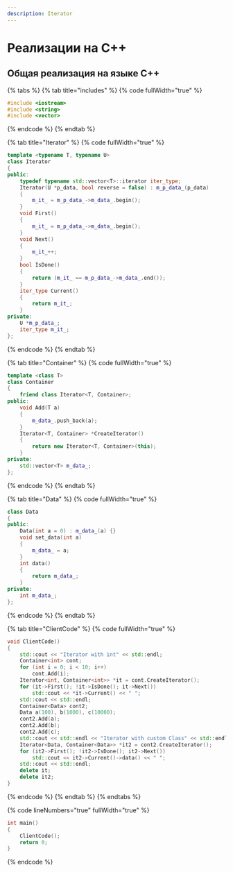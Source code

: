 ```yaml
---
description: Iterator
---
```


# Реализации на С++

## Общая реализация на языке С++

{% tabs %}
{% tab title="includes" %}
{% code fullWidth="true" %}
```cpp
#include <iostream>
#include <string>
#include <vector>
```
{% endcode %}
{% endtab %}

{% tab title="Iterator" %}
{% code fullWidth="true" %}
```cpp
template <typename T, typename U>
class Iterator 
{
public:
    typedef typename std::vector<T>::iterator iter_type;
    Iterator(U *p_data, bool reverse = false) : m_p_data_(p_data) 
    {
        m_it_ = m_p_data_->m_data_.begin();
    }
    void First() 
    {
        m_it_ = m_p_data_->m_data_.begin();
    }
    void Next() 
    {
        m_it_++;
    }
    bool IsDone() 
    {
        return (m_it_ == m_p_data_->m_data_.end());
    }
    iter_type Current() 
    {
        return m_it_;
    }
private:
    U *m_p_data_;
    iter_type m_it_;
};
```
{% endcode %}
{% endtab %}

{% tab title="Container" %}
{% code fullWidth="true" %}
```cpp
template <class T>
class Container 
{
    friend class Iterator<T, Container>;
public:
    void Add(T a) 
    {
        m_data_.push_back(a);
    }
    Iterator<T, Container> *CreateIterator() 
    {
        return new Iterator<T, Container>(this);
    }
private:
    std::vector<T> m_data_;
};
```
{% endcode %}
{% endtab %}

{% tab title="Data" %}
{% code fullWidth="true" %}
```cpp
class Data 
{
public:
    Data(int a = 0) : m_data_(a) {}
    void set_data(int a) 
    {
        m_data_ = a;
    }
    int data() 
    {
        return m_data_;
    }
private:
    int m_data_;
};
```
{% endcode %}
{% endtab %}

{% tab title="ClientCode" %}
{% code fullWidth="true" %}
```cpp
void ClientCode() 
{
    std::cout << "Iterator with int" << std::endl;
    Container<int> cont;
    for (int i = 0; i < 10; i++) 
        cont.Add(i);
    Iterator<int, Container<int>> *it = cont.CreateIterator();
    for (it->First(); !it->IsDone(); it->Next()) 
        std::cout << *it->Current() << " ";
    std::cout << std::endl;
    Container<Data> cont2;
    Data a(100), b(1000), c(10000);
    cont2.Add(a);
    cont2.Add(b);
    cont2.Add(c);
    std::cout << std::endl << "Iterator with custom Class" << std::endl;
    Iterator<Data, Container<Data>> *it2 = cont2.CreateIterator();
    for (it2->First(); !it2->IsDone(); it2->Next()) 
        std::cout << it2->Current()->data() << " ";
    std::cout << std::endl;
    delete it;
    delete it2;
}
```
{% endcode %}
{% endtab %}
{% endtabs %}

{% code lineNumbers="true" fullWidth="true" %}
```cpp
int main() 
{
    ClientCode();
    return 0;
}
```
{% endcode %}

